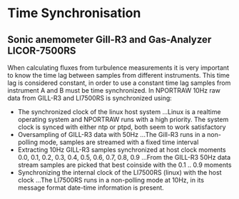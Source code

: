 # Time Synchronisation 
## Sonic anemometer Gill-R3 and Gas-Analyzer LICOR-7500RS

When calculating fluxes from turbulence measurements it is very important to know the time lag between samples from different instruments.  This time lag is considered constant, in order to use a constant time lag samples from instrument A and B must be time synchronized. In NPORTRAW 10Hz raw data from GILL-R3 and LI7500RS is synchronized using:
* The synchronized clock of the linux host system
...Linux is a realtime operating system and NPORTRAW runs with a high priority. The system clock is synced with either ntp or ptpd, both seem to work satisfactory
* Oversampling of GILL-R3 data with 50Hz
...The Gill-R3 runs in a non-polling mode, samples are streamed with a fixed time interval
* Extracting 10Hz GILL-R3 samples synchronized at host clock moments 0.0, 0.1, 0.2, 0.3, 0.4, 0.5, 0.6, 0.7, 0.8, 0.9
...From the GILL-R3 50Hz data stream samples are picked that best coinside with the 0.1 .. 0.9 moments 
* Synchronizing the internal clock of the LI7500RS (linux) with the host clock
...The LI7500RS runs in a non-polling mode at 10Hz, in its message format date-time information is present. 
